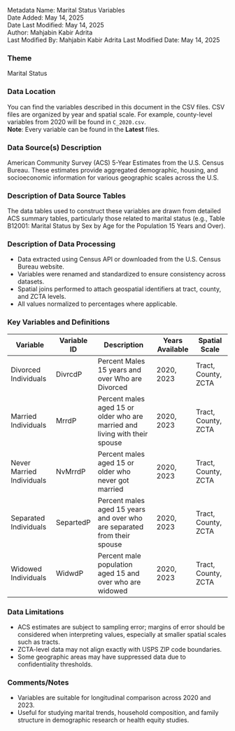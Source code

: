 Metadata Name: Marital Status Variables  
Date Added: May 14, 2025  
Date Last Modified: May 14, 2025  
Author: Mahjabin Kabir Adrita  
Last Modified By: Mahjabin Kabir Adrita 
Last Modified Date: May 14, 2025  

### Theme  
Marital Status  

### Data Location  
You can find the variables described in this document in the CSV files. CSV files are organized by year and spatial scale. For example, county-level variables from 2020 will be found in `C_2020.csv`.  
**Note**: Every variable can be found in the **Latest** files.

### Data Source(s) Description  
American Community Survey (ACS) 5-Year Estimates from the U.S. Census Bureau. These estimates provide aggregated demographic, housing, and socioeconomic information for various geographic scales across the U.S.

### Description of Data Source Tables  
The data tables used to construct these variables are drawn from detailed ACS summary tables, particularly those related to marital status (e.g., Table B12001: Marital Status by Sex by Age for the Population 15 Years and Over).

### Description of Data Processing  
- Data extracted using Census API or downloaded from the U.S. Census Bureau website.  
- Variables were renamed and standardized to ensure consistency across datasets.  
- Spatial joins performed to attach geospatial identifiers at tract, county, and ZCTA levels.  
- All values normalized to percentages where applicable.


### Key Variables and Definitions  

| Variable                 | Variable ID   | Description                                       | Years Available | Spatial Scale          |
|--------------------------|----------------|---------------------------------------------------|------------------|-------------------------|
| Divorced Individuals     | DivrcdP        | Percent Males 15 years and over  Who are Divorced                   | 2020, 2023       | Tract, County, ZCTA     |
| Married Individuals      | MrrdP          | Percent males aged 15 or older who are married and living with their spouse                    | 2020, 2023       | Tract, County, ZCTA     |
| Never Married Individuals| NvMrrdP        | Percent males aged 15 or older who never got married                             | 2020, 2023       | Tract, County, ZCTA     |
| Separated Individuals    | SepartedP      | Percent males aged 15 years and over who are separated from their spouse                  | 2020, 2023       | Tract, County, ZCTA     |
| Widowed Individuals      | WidwdP         | Percent male population aged 15 and over who are widowed                                   | 2020, 2023       | Tract, County, ZCTA     |

### Data Limitations  
- ACS estimates are subject to sampling error; margins of error should be considered when interpreting values, especially at smaller spatial scales such as tracts.  
- ZCTA-level data may not align exactly with USPS ZIP code boundaries.  
- Some geographic areas may have suppressed data due to confidentiality thresholds.

### Comments/Notes  
- Variables are suitable for longitudinal comparison across 2020 and 2023.  
- Useful for studying marital trends, household composition, and family structure in demographic research or health equity studies.

